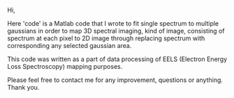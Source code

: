 Hi,

Here 'code' is a Matlab code that I wrote to fit single spectrum to multiple gaussians in order to map 3D spectral
imaging, kind of image, consisting of spectrum at each pixel to 2D image through replacing spectrum with corresponding any
selected gaussian area.

This code was written as a part of data processing of EELS (Electron Energy Loss Spectroscopy) mapping purposes. 

Please feel free to contact me for any improvement, questions or anything. Thank you.
